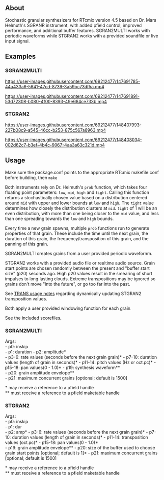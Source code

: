 ## About
Stochastic granular synthesizers for RTcmix version 4.5 based on Dr. Mara Helmuth's SGRANR instrument, with added pfield control, improved performance, and additional buffer features.  SGRAN2MULTI works with periodic waveforms while STGRAN2 works with a provided soundfile or live input signal.

## Examples
### SGRAN2MULTI

https://user-images.githubusercontent.com/69212477/147691785-44a433a8-5641-47cd-8736-3a59bc73df5a.mp4

https://user-images.githubusercontent.com/69212477/147691891-53d72308-b080-4f00-8393-49e684ce733b.mp4

### STGRAN2

https://user-images.githubusercontent.com/69212477/148407993-227b08c9-a545-46cc-b253-875c567a8963.mp4

https://user-images.githubusercontent.com/69212477/148408034-002d62c7-b3ef-4b4c-9067-4aa3a63c321d.mp4



## Usage

Make sure the package.conf points to the appropriate RTcmix makefile.conf before building, then `make`

Both instruments rely on Dr. Helmuth's `prob` function, which takes four floating point parameters: `low`, `mid`, `high` and `tight`.  Calling this function returns a stochastically chosen value based on a distribution centered around `mid` with upper and lower bounds at `low` and `high`.  The `tight` value determines how closely the distribution clusters at `mid`.  `tight` of 1 will be an even distribution, with more than one being closer to the `mid` value, and less than one spreading towards the `low` and `high` bounds.

Every time a new grain spawns, multiple `prob` functions run to generate properties of that grain.  These include the time until the next grain, the duration of this grain, the frequency/transposition of this grain, and the panning of this grain.

SGRAN2MULTI creates grains from a user provided periodic wavefornm.

STGRAN2 works with a provided audio file or realtime audio source.  Grain start points are chosen randomly between the present and "buffer start size" (p20) seconds ago.  High p20 values result in the smearing of short impulses to long lasting clouds.  Extreme transpositions may be ignored so grains don't move "into the future", or go too far into the past.

See [TRANS usage notes](http://rtcmix.org/reference/instruments/TRANS.php#usage_notes) regarding dynamically updating STGRAN2 transposition values.

Both apply a user provided windowing function for each grain.

See the included scorefiles.

### SGRAN2MULTI

Args:  
    - p0: inskip  
    - p1: duration
    - p2: amplitude*  
    - p3-6: rate values (seconds before the next grain grain)* 
    - p7-10: duration values (length of grain in seconds)*
    - p11-14: pitch values (Hz or oct.pc)*
    - p15-18: pan values(0 - 1.0)* 
    - p19: synthesis waveform**  
    - p20: grain amplitude envelope**  
    - p21: maximum concurrent grains [optional; default is 1500]
    
\* may receive a reference to a pfield handle  
\*\* must receive a reference to a pfield maketable handle  


### STGRAN2

Args:  
    - p0: inskip  
    - p1: dur  
    - p2: amp* 
    - p3-6: rate values (seconds before the next grain grain)* 
    - p7-10: duration values (length of grain in seconds)*
    - p11-14: transposition values (oct.pc)*
    - p15-18: pan values(0 - 1.0)*  
    - p19: grain amplitude envelope**
    - p20: size of the buffer used to choose grain start points [optional; default is 1]*
    - p21: maximum concurrent grains [optional; default is 1500]
    
\* may receive a reference to a pfield handle  
\*\* must receive a reference to a pfield maketable handle